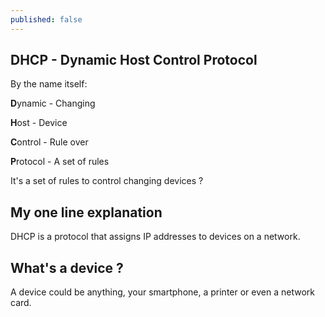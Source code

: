 ```yaml
---
published: false
---
```

## DHCP - Dynamic Host Control Protocol

By the name itself:

**D**ynamic - Changing

**H**ost - Device

**C**ontrol - Rule over

**P**rotocol - A set of rules

It's a set of rules to control changing devices ?


## My one line explanation

DHCP is a protocol that assigns IP addresses to devices on a network.

## What's a device ?
A device could be anything, your smartphone, a printer or even a network card.

